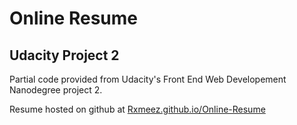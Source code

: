 # Online Resume
## Udacity Project 2

Partial code provided from Udacity's Front End Web Developement Nanodegree project 2.

Resume hosted on github at [Rxmeez.github.io/Online-Resume](https://rxmeez.github.io/Online-Resume/)

